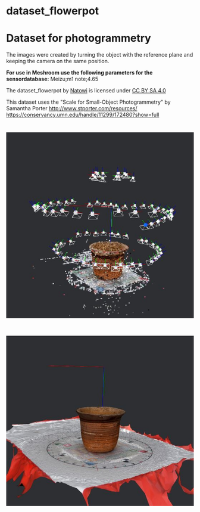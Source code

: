 # dataset_flowerpot

# Dataset for photogrammetry

The images were created by turning the object with the reference plane and keeping the camera on the same position.

**For use in Meshroom use the following parameters for the sensordatabase:** Meizu;m1 note;4.65

The dataset_flowerpot by [Natowi](github.com/natowi) is licensed under [CC BY SA 4.0](https://creativecommons.org/licenses/by-sa/4.0/)

This dataset uses the "Scale for Small-Object Photogrammetry" by Samantha Porter
http://www.stporter.com/resources/
https://conservancy.umn.edu/handle/11299/172480?show=full

#

# ![flowerpot](/meshroom_results/cameraspointcloud.JPG)
# ![flowerpot](/meshroom_results/mesh.JPG)


#

